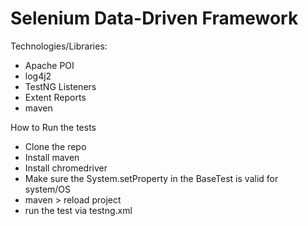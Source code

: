 # Selenium Data-Driven Framework

Technologies/Libraries:
- Apache POI
- log4j2
- TestNG Listeners
- Extent Reports
- maven

How to Run the tests
- Clone the repo
- Install maven
- Install chromedriver
- Make sure the System.setProperty in the BaseTest is valid for system/OS
- maven > reload project
- run the test via testng.xml
